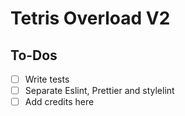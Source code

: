 # Tetris Overload V2

## To-Dos

- [ ] Write tests
- [ ] Separate Eslint, Prettier and stylelint
- [ ] Add credits here
